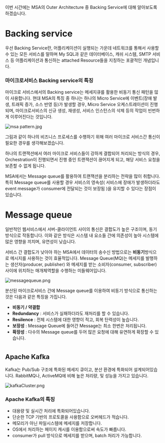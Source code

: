 이번 시간에는 MSA의 Outer Architecture 중 Backing Service에 대해 알아보도록 하겠습니다.


# Backing service
우선 Backing Service란, 어플리케이션이 실행되는 가운데 네트워크를 통해서 사용할 수 있는 모든 서비스를 말하며 My SQL과 같은 데이터베이스, 캐쉬 시스템, SMTP 서비스 등 어플리케이션과 통신하는 attached Resource들을 지칭하는 포괄적인 개념입니다.

### 마이크로서비스 Backing service의 특징

마이크로 서비스에서의 Backing service는 메세지큐를 활용한 비동기 통신 패턴을 많이 사용합니다. 현대 MSA의 특징 중 하나는 하나의 Micro Service에 이벤트(장애 발생, 트래픽 증가, 소스 반영 등)가 발생할 경우, Micro Service 오케스트레이션이 진행되며, 마이크로서비스의 신규 생성, 재생성, 서비스 인스턴스의 삭제 등의 작업이 빈번하게 이루어진다는 것입니다. 

![msa pattern.jpg](https://images.velog.io/post-images/tedigom/09405d40-0dbb-11ea-af24-7bccb2a7b17c/msa-pattern.jpg)

그림과 같이 하나의 비즈니스 프로세스를 수행하기 위해 여러 마이크로 서비스간 통신이 필요한 경우를 생각해보겠습니다.

하나의 트랜잭션에서 여러 마이크로 서비스들이 강하게 결합되어 처리되는 방식의 경우, Orchestration이 진행되면서 진행 중인 트랜잭션이 끊어지게 되고, 해당 서비스 요청을 보존할 수 없게 됩니다.

MSA에서는 Message queue를 활용하여 트랜잭션을 분리하는 전략을 많이 취합니다. 특히 Message queue를 사용할 경우 서비스의 영속성( 서비스에 장애가 발생하더라도 event message가 consumer에 전달되는 것이 보장됨 )을 유지할 수 있다는 장점이 있습니다. 
#  
# Message queue
일반적인 웹서비스에서 서버-클라이언트 사이의 통신은 결합도가 높은 구조이며, 동기방식으로 작동합니다. 이와 같은 방식은 시스템 내 요소들 간에 의존성이 높아 시스템에 많은 영향을 끼치며, 유연성이 낮습니다.

서비스 간 결합도가 낮아야 하는 MSA에서 데이터의 송수신 방법으로는 **비동기**방식으로 메시지를 사용하는 것이 효율적입니다. Message Queue(MQ)는 메세지를 발행하는 생산자(producer, publisher) 와 메세지를 받는 소비자(consumer, subscriber) 사이에 위치하는 매개체역할을 수행하는 미들웨어입니다.


![messagequeue.png](https://images.velog.io/post-images/tedigom/d1465930-1698-11ea-873a-2119d5583619/messagequeue.png)

분산된 마이크로서비스 간에 Message queue를 이용하여 비동기 방식으로 통신하는 것은 다음과 같은 특징을 가집니다.
* **비동기 / 약결합**
* **Redundancy** : 서비스가 실패하더라도 재처리를 할 수 있습니다.
* **Resilence** : 전체 시스템에 대한 영향이 적고, 회복 탄력성이 높습니다.
* **보장성** : Message Queue에 들어간 Message는 최소 한번은 처리됩니다.
* **확장성** : 다수의 Message queue를 두어 많은 요청에 대해 유연하게 확장할 수 있습니다.


#   

## Apache Kafka
Kafka는 Pub/Sub 구조에 특화된 메세지 큐이고, 분산 환경에 특화되어 설계되어있습니다. RabbitMQ나, ActiveMQ에 비해 높은 처리량, 및 성능을 가지고 있습니다. 


![kafkaCluster.png](https://images.velog.io/post-images/tedigom/fe046520-18f0-11ea-b856-7f9c87a20e1c/kafkaCluster.png)

### Apache Kafka의 특징
* 대용량 및 실시간 처리에 특화되어있습니다.
* 단순한 TCP 기반의 프로토콜을 사용함으로 오버헤드가 적습니다.
* 메모리가 아닌 파일시스템에 메세지를 저장합니다.
* OS에서 처리하는 페이지 캐시를 이용함으로써 속도가 빠릅니다.
* consumer가 pull 방식으로 메세지를 받으며, batch 처리가 가능합니다.
